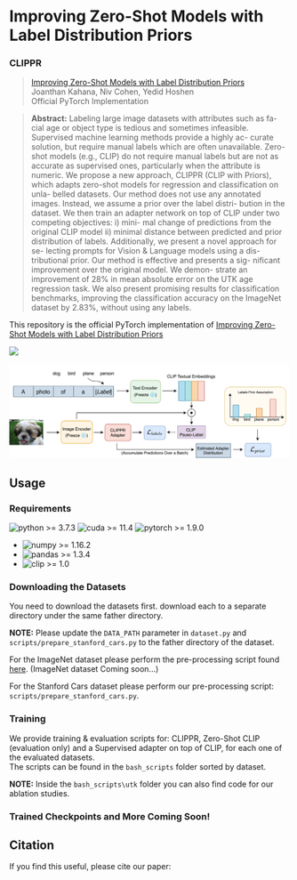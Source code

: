 

# Improving Zero-Shot Models with Label Distribution Priors

### CLIPPR

> [Improving Zero-Shot Models with Label Distribution Priors](https://arxiv.org/abs/PAPER_ID) \
> Joanthan Kahana, Niv Cohen, Yedid Hoshen \
> Official PyTorch Implementation

> **Abstract:**  Labeling large image datasets with attributes such as fa-
cial age or object type is tedious and sometimes infeasible.
Supervised machine learning methods provide a highly ac-
curate solution, but require manual labels which are often
unavailable. Zero-shot models (e.g., CLIP) do not require
manual labels but are not as accurate as supervised ones,
particularly when the attribute is numeric. We propose a
new approach, CLIPPR (CLIP with Priors), which adapts
zero-shot models for regression and classification on unla-
belled datasets. Our method does not use any annotated
images. Instead, we assume a prior over the label distri-
bution in the dataset. We then train an adapter network
on top of CLIP under two competing objectives: i) mini-
mal change of predictions from the original CLIP model ii)
minimal distance between predicted and prior distribution
of labels. Additionally, we present a novel approach for se-
lecting prompts for Vision & Language models using a dis-
tributional prior. Our method is effective and presents a sig-
nificant improvement over the original model. We demon-
strate an improvement of 28% in mean absolute error on the
UTK age regression task. We also present promising results
for classification benchmarks, improving the classification
accuracy on the ImageNet dataset by 2.83%, without using
any labels.

This repository is the official PyTorch implementation of [Improving Zero-Shot Models with Label Distribution Priors](https://arxiv.org/abs/PAPER_ID)

<a href="https://arxiv.org/abs/PAPER_ID" target="_blank"><img src="https://img.shields.io/badge/arXiv-PAPER_ID-b31b1b.svg"></a>

![alt text](https://github.com/jonkahana/CLIPPR/blob/main/imgs/CLIPPR_block_diagram.png?raw=true)

## Usage

### Requirements
![python >= 3.7.3](https://img.shields.io/badge/python->=3.7.3-blue.svg) 
![cuda >= 11.4](https://img.shields.io/badge/CUDA->=11.4-bluegreen.svg) 
![pytorch >= 1.9.0](https://img.shields.io/badge/pytorch->=1.9.0-orange.svg)

* ![numpy >= 1.16.2](https://img.shields.io/badge/numpy->=1.16.2-purple.svg)
* ![pandas >= 1.3.4](https://img.shields.io/badge/pandas->=1.3.4-darkblue.svg)
* ![clip >= 1.0](https://img.shields.io/badge/clip->=1.0-darkgreen.svg)

### Downloading the Datasets

You need to download the datasets first. download each to a separate directory under the same father directory.

**NOTE:** Please update the `DATA_PATH` parameter in `dataset.py` and `scripts/prepare_stanford_cars.py` to the father directory of the dataset.

For the ImageNet dataset please perform the pre-processing script found [here](https://github.com/pytorch/examples/blob/main/imagenet/extract_ILSVRC.sh).
(ImageNet dataset Coming soon...)

For the Stanford Cars dataset please perform our pre-processing script: `scripts/prepare_stanford_cars.py`.

### Training

We provide training & evaluation scripts for: CLIPPR, Zero-Shot CLIP (evaluation only) and a Supervised adapter on top of CLIP, for each one of the evaluated datasets.  
The scripts can be found in the `bash_scripts` folder sorted by dataset.

**NOTE:** Inside the `bash_scripts\utk` folder you can also find code for our ablation studies.

### Trained Checkpoints and More Coming Soon! 


## Citation
If you find this useful, please cite our paper:
```

```